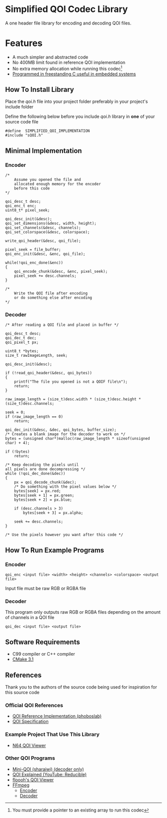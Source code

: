 # Simplified QOI Codec Library
A one header file library for encoding and decoding QOI files.

# Features
- A much simpler and abstracted code
- No 400MB limit found in reference QOI implementation
- No extra memory allocation while running this codec[^1]
- [Programmed in freestanding C useful in embedded systems](https://en.cppreference.com/w/c/language/conformance)

[^1]: You must provide a pointer to an existing array to run this codec

## How To Install Library
Place the *qoi.h* file into your project folder preferably in your project's include folder

Define the following below before you include *qoi.h* library in **one** of your source code file

	#define  SIMPLIFIED_QOI_IMPLEMENTATION
	#include "sQOI.h"
	
## Minimal Implementation
### Encoder
	/* 	
		Assume you opened the file and
		allocated enough memory for the encoder
		before this code
	*/
	
	qoi_desc_t desc;
	qoi_enc_t enc;
	uint8_t* pixel_seek;
	
	qoi_desc_init(&desc);
	qoi_set_dimensions(&desc, width, height);
	qoi_set_channels(&desc, channels);
	qoi_set_colorspace(&desc, colorspace);

	write_qoi_header(&desc, qoi_file);  

	pixel_seek = file_buffer;
	qoi_enc_init(&desc, &enc, qoi_file);

	while(!qoi_enc_done(&enc))
	{
		qoi_encode_chunk(&desc, &enc, pixel_seek);
		pixel_seek += desc.channels;
	}

	/* 
		Write the QOI file after encoding
		or do something else after encoding
	*/
### Decoder
	/* After reading a QOI file and placed in buffer */
	
	qoi_desc_t desc;
	qoi_dec_t dec;
	qoi_pixel_t px;
	
	uint8_t *bytes;
	size_t rawImageLength, seek;
	
	qoi_desc_init(&desc);
	
	if (!read_qoi_header(&desc, qoi_bytes))
	{
		printf("The file you opened is not a QOIF file\n");
		return;
	}
	
	raw_image_length = (size_t)desc.width * (size_t)desc.height * (size_t)desc.channels;

	seek = 0;
	if (raw_image_length == 0)
		return;

	qoi_dec_init(&desc, &dec, qoi_bytes, buffer_size);
	/* Creates a blank image for the decoder to work on */
	bytes = (unsigned char*)malloc(raw_image_length * sizeof(unsigned char) + 4);

	if (!bytes)
		return;

	/* Keep decoding the pixels until
	all pixels are done decompressing */
	while (!qoi_dec_done(&dec))
	{
		px = qoi_decode_chunk(&dec);
		/* Do something with the pixel values below */
		bytes[seek] = px.red;
		bytes[seek + 1] = px.green;
		bytes[seek + 2] = px.blue;
		
		if (desc.channels > 3) 
			bytes[seek + 3] = px.alpha;
		
		seek += desc.channels;
	}
	
	/* Use the pixels however you want after this code */

## How To Run Example Programs
### Encoder

    qoi_enc <input file> <width> <height> <channels> <colorspace> <output file>
Input file must be raw RGB or RGBA file

### Decoder
This program only outputs raw RGB or RGBA files depending on the amount of channels in a QOI file

	qoi_dec <input file> <output file>
## Software Requirements
 - C99 compiler or C++ compiler
 - [CMake 3.1](https://cmake.org/)

## References
Thank you to the authors of the source code being used for inspiration for this source code
### Official QOI References
- [QOI Reference Implementation (phoboslab)](https://github.com/phoboslab/qoi)
- [QOI Specification](https://qoiformat.org/qoi-specification.pdf)

### Example Project That Use This Library
- [N64 QOI Viewer](https://github.com/Aftersol/n64_qoi_demo)

### Other QOI Programs
- [Mini-QOI (sharaiwi) (decoder only)](https://github.com/shraiwi/mini-qoi)
- [QOI Explained (YouTube: Reducible)](https://youtu.be/EFUYNoFRHQI?t=1411)
- [floooh's QOI Viewer](https://floooh.github.io/qoiview/qoiview.html)
- [FFmpeg](https://github.com/FFmpeg/FFmpeg)
	- [Encoder](https://github.com/FFmpeg/FFmpeg/blob/master/libavcodec/qoienc.c)
	- [Decoder](https://github.com/FFmpeg/FFmpeg/blob/master/libavcodec/qoidec.c)

